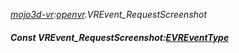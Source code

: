 _[mojo3d-vr](../../modules/mojo3d-vr/mojo3d-vr-module.md):[openvr](openvr:).VREvent\_RequestScreenshot_
##### Const VREvent\_RequestScreenshot:[EVREventType](../../modules/mojo3d-vr/openvr-evreventtype.md)
